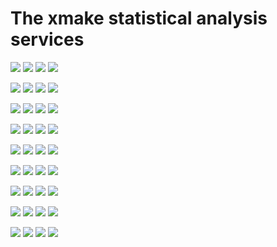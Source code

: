# The xmake statistical analysis services

![](https://img.shields.io/github/downloads/tboox/xmake-stats/v2.2.9/total.svg?style=flat-square) ![](https://img.shields.io/github/downloads/tboox/xmake-stats/v2.2.9/linux.svg?style=flat-square) ![](https://img.shields.io/github/downloads/tboox/xmake-stats/v2.2.9/macosx.svg?style=flat-square) ![](https://img.shields.io/github/downloads/tboox/xmake-stats/v2.2.9/windows.svg?style=flat-square)

![](https://img.shields.io/github/downloads/tboox/xmake-stats/v2.2.8/total.svg?style=flat-square) ![](https://img.shields.io/github/downloads/tboox/xmake-stats/v2.2.8/linux.svg?style=flat-square) ![](https://img.shields.io/github/downloads/tboox/xmake-stats/v2.2.8/macosx.svg?style=flat-square) ![](https://img.shields.io/github/downloads/tboox/xmake-stats/v2.2.8/windows.svg?style=flat-square)

![](https://img.shields.io/github/downloads/tboox/xmake-stats/v2.2.7/total.svg?style=flat-square) ![](https://img.shields.io/github/downloads/tboox/xmake-stats/v2.2.7/linux.svg?style=flat-square) ![](https://img.shields.io/github/downloads/tboox/xmake-stats/v2.2.7/macosx.svg?style=flat-square) ![](https://img.shields.io/github/downloads/tboox/xmake-stats/v2.2.7/windows.svg?style=flat-square)

![](https://img.shields.io/github/downloads/tboox/xmake-stats/v2.2.6/total.svg?style=flat-square) ![](https://img.shields.io/github/downloads/tboox/xmake-stats/v2.2.6/linux.svg?style=flat-square) ![](https://img.shields.io/github/downloads/tboox/xmake-stats/v2.2.6/macosx.svg?style=flat-square) ![](https://img.shields.io/github/downloads/tboox/xmake-stats/v2.2.6/windows.svg?style=flat-square)

![](https://img.shields.io/github/downloads/tboox/xmake-stats/v2.2.5/total.svg?style=flat-square) ![](https://img.shields.io/github/downloads/tboox/xmake-stats/v2.2.5/linux.svg?style=flat-square) ![](https://img.shields.io/github/downloads/tboox/xmake-stats/v2.2.5/macosx.svg?style=flat-square) ![](https://img.shields.io/github/downloads/tboox/xmake-stats/v2.2.5/windows.svg?style=flat-square)

![](https://img.shields.io/github/downloads/tboox/xmake-stats/v2.2.3/total.svg?style=flat-square) ![](https://img.shields.io/github/downloads/tboox/xmake-stats/v2.2.3/linux.svg?style=flat-square) ![](https://img.shields.io/github/downloads/tboox/xmake-stats/v2.2.3/macosx.svg?style=flat-square) ![](https://img.shields.io/github/downloads/tboox/xmake-stats/v2.2.3/windows.svg?style=flat-square)

![](https://img.shields.io/github/downloads/tboox/xmake-stats/v2.2.2/total.svg?style=flat-square) ![](https://img.shields.io/github/downloads/tboox/xmake-stats/v2.2.2/linux.svg?style=flat-square) ![](https://img.shields.io/github/downloads/tboox/xmake-stats/v2.2.2/macosx.svg?style=flat-square) ![](https://img.shields.io/github/downloads/tboox/xmake-stats/v2.2.2/windows.svg?style=flat-square)

![](https://img.shields.io/github/downloads/tboox/xmake-stats/v2.2.1/total.svg?style=flat-square) ![](https://img.shields.io/github/downloads/tboox/xmake-stats/v2.2.1/linux.svg?style=flat-square) ![](https://img.shields.io/github/downloads/tboox/xmake-stats/v2.2.1/macosx.svg?style=flat-square) ![](https://img.shields.io/github/downloads/tboox/xmake-stats/v2.2.1/windows.svg?style=flat-square)

![](https://img.shields.io/github/downloads/tboox/xmake-stats/v2.1.9/total.svg?style=flat-square) ![](https://img.shields.io/github/downloads/tboox/xmake-stats/v2.1.9/linux.svg?style=flat-square) ![](https://img.shields.io/github/downloads/tboox/xmake-stats/v2.1.9/macosx.svg?style=flat-square) ![](https://img.shields.io/github/downloads/tboox/xmake-stats/v2.1.9/windows.svg?style=flat-square)
